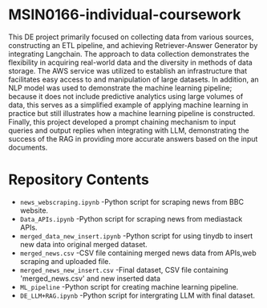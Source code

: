 # MSIN0166-individual-coursework
This DE project primarily focused on collecting data from various sources, constructing an ETL pipeline, and achieving Retriever-Answer Generator by integrating Langchain. The approach to data collection demonstrates the flexibility in acquiring real-world data and the diversity in methods of data storage. The AWS service was utilized to establish an infrastructure that facilitates easy access to and manipulation of large datasets. In addition, an NLP model was used to demonstrate the machine learning pipeline; because it does not include predictive analytics using large volumes of data, this serves as a simplified example of applying machine learning in practice but still illustrates how a machine learning pipeline is constructed. Finally, this project developed a prompt chaining mechanism to input queries and output replies when integrating with LLM, demonstrating the success of the RAG in providing more accurate answers based on the input documents.

# Repository Contents
- `news_webscraping.ipynb` -Python script for scraping news from BBC website.
- `Data_APIs.ipynb` -Python script for scraping news from mediastack APIs.
- `merged_data_new_insert.ipynb` -Python script for using tinydb to insert new data into original merged dataset.
-  `merged_news.csv` -CSV file containing merged news data from APIs,web scraping and uploaded file.
-  `merged_news_new_insert.csv` -Final dataset, CSV file containing 'merged_news.csv' and new inserted data
-  `ML_pipeline` -Python script for creating machine learning pipeline.
-  `DE_LLM+RAG.ipynb` -Python script for intergrating LLM with final dataset.
